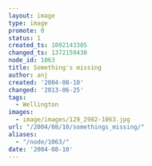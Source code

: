 ```yaml
---
layout: image
type: image
promote: 0
status: 1
created_ts: 1092143305
changed_ts: 1372159430
node_id: 1063
title: Something's missing
author: anj
created: '2004-08-10'
changed: '2013-06-25'
tags:
  - Wellington
images:
  - image/images/129_2982-1063.jpg
url: "/2004/08/10/somethings_missing/"
aliases:
  - "/node/1063/"
date: '2004-08-10'
---
```


